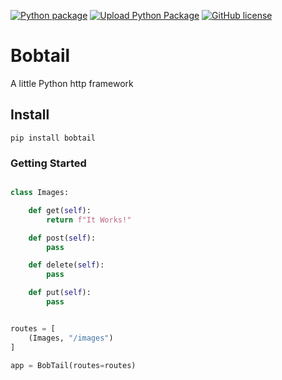 [![Python package](https://github.com/joegasewicz/bobtail/actions/workflows/python-package.yml/badge.svg)](https://github.com/joegasewicz/bobtail/actions/workflows/python-package.yml)
[![Upload Python Package](https://github.com/joegasewicz/bobtail/actions/workflows/python-publish.yml/badge.svg)](https://github.com/joegasewicz/bobtail/actions/workflows/python-publish.yml)
[![GitHub license](https://img.shields.io/github/license/joegasewicz/bobtail)](https://github.com/joegasewicz/bobtail/blob/master/LICENSE.md)

[//]: # (![PyPI - Python Version]&#40;https://img.shields.io/pypi/pyversions/bobtail&#41;)

# Bobtail
A little Python http framework


## Install
```
pip install bobtail
```

### Getting Started
```python

class Images:

    def get(self):
        return f"It Works!"

    def post(self):
        pass

    def delete(self):
        pass

    def put(self):
        pass


routes = [
    (Images, "/images")
]

app = BobTail(routes=routes)

```
